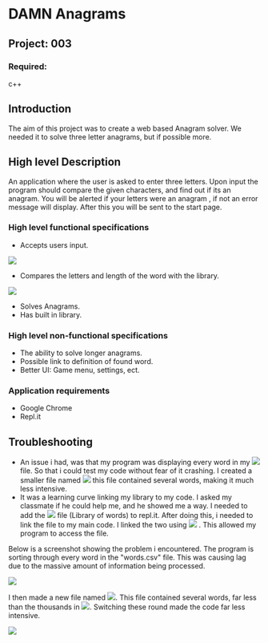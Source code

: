 # DAMN Anagrams

## Project: 003
### Required:
c++

## Introduction

The aim of this project was to create a web based Anagram solver. We needed it to solve three letter anagrams, but if possible more.

## High level Description

An application where the user is asked to enter three letters. Upon input the program should compare the given characters, and find out if its an anagram. You will be alerted if your letters were an anagram , if not an error message will display. After this you will be sent to the start page.  

### High level functional specifications

- Accepts users input.

![](https://i.imgur.com/Sdda9Gf.png)

- Compares the letters and length of the word with the library.

![](https://i.imgur.com/DKdV21f.png)

- Solves Anagrams.
- Has built in library.

### High level non-functional specifications

- The ability to solve longer anagrams.
- Possible link to definition of found word.
- Better UI: Game menu, settings, ect. 

### Application requirements
- Google Chrome
- Repl.it

## Troubleshooting

- An issue i had, was that my program was displaying every word in my ![](https://i.imgur.com/SrcldYe.png) file. So that i could test my code without fear of it crashing. I created a smaller file named ![](https://i.imgur.com/7AGFixB.png) this file contained several words, making it much less intensive.
- It was a learning curve linking my library to my code. I asked my classmate if he could help me, and he showed me a way. I needed to add the ![](https://i.imgur.com/SrcldYe.png) file (Library of words) to repl.it. After doing this, i needed to link the file to my main code. I linked the two using ![](https://i.imgur.com/sUaok2C.png) . This allowed my program to access the file.

Below is a screenshot showing the problem i encountered. The program is sorting through every word in the "words.csv" file. This was causing lag due to the massive amount of information being processed. 

![](https://i.imgur.com/bslslPQ.png)

I then made a new file named ![](https://i.imgur.com/7AGFixB.png). This file contained several words, far less than the thousands in ![](https://i.imgur.com/SrcldYe.png). Switching these round made the code far less intensive.   

![](https://i.imgur.com/QdVOdBA.png)
